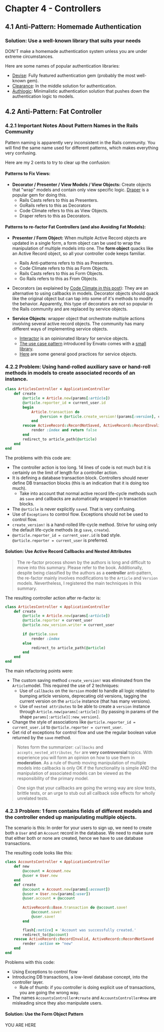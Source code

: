 # Chapter 4 - Controllers
## 4.1 Anti-Pattern: Homemade Authentication
### Solution: Use a well-known library that suits your needs
DON'T make a homemade authentication system unless you are under extreme circumstances.

Here are some names of popular authentication libraries:

* [Devise](https://github.com/plataformatec/devise): Fully featured authentication gem (probably the most well-known gem).
* [Clearance](https://github.com/thoughtbot/clearance): In the middle solution for authentication.
* [Authlogic](https://github.com/binarylogic/authlogic): Minimalistic authentication solution that pushes down the authentication logic to models.

## 4.2 Anti-Pattern: Fat Controller

### 4.2.1 Important Notes About Pattern Names in the Rails Community
Pattern naming  is apparently very inconsistent in the Rails community. You will find the same name used for different patterns, which makes everything very confusing.

Here are my 2 cents to try to clear up the confusion:

#### Patterns to Fix Views:

* __Decorator / Presenter / View Models / View Objects:__ Create objects that "wrap" models and contain only view specific logic.  [Draper](https://github.com/drapergem/draper) is a popular gem for doing this.
    * Rails Casts refers to this as Presenters.
    * GoRails refers to this as Decorators
    * Code Climate refers to this as View Objects.
    * Draper refers to this as Decorators.

#### Patterns to re-factor Fat Controllers (and also Avoiding Fat Models):

* __Presenter / Form Object:__ When multiple Active Record objects are updated in a single form, a form object can be used to wrap the manipulation of multiple models into one.  The __form object__ quacks like an Active Record object, so all your controller code keeps familiar.
    * Rails Anti-patterns refers to this as Presenters.
    * Code Climate refers to this as Form Objects. 
    * Rails Casts refers to this as Form Objects.
    * Go Rails refers to this as From Objects.

* Decorators (as explained by [Code Climate in this post](https://codeclimate.com/blog/7-ways-to-decompose-fat-activerecord-models/)): They are an alternative to using callbacks in models. Decorator objects should quack like the original object but can tap into some of it's methods to modify the behavior. Apparently, this type of decorators are not so popular in the Rails community and are replaced by service objects.

* __Service Objects__: wrapper object that orchestrate multiple actions involving several active record objects. The community has many different ways of implementing service objects.
    *  [Interactor](https://github.com/collectiveidea/interactor) is an opinionated library for service objects.
    * [The use case pattern](https://webuild.envato.com/blog/a-case-for-use-cases/) introduced by Envato comes with a [small library](https://github.com/stevehodgkiss/interaction).
    *  [Here](https://medium.com/selleo/essential-rubyonrails-patterns-part-1-service-objects-1af9f9573ca1) are some general good practices for service objects.


### 4.2.2 Problem: Using hand-rolled auxiliary save or hand-roll methods in models to create associated records of an instance.

```ruby
class ArticlesController < ApplicationController 
    def create
        @article = Article.new(params[:article])
        @article.reporter_id = current_user.id
        begin 
            Article.transaction do
                @version = @article.create_version!(params[:version], current_user)
            end
        rescue ActiveRecord::RecordNotSaved, ActiveRecord::RecordInvalid
            render :index and return false
        end
        redirect_to article_path(@article)
    end
end
```

The problems with this code are:

* The controller action is too long. 14 lines of code is not much but it is certainly on the limit of length for a controller action.
* It is defining a database transaction block.  Controllers should never define DB transaction blocks (this is an indication that it is doing too much).
    * Take into account that normal active record life-cycle methods such as `save` and callbacks are automatically wrapped in transaction blocks. 
* The `@article` is never explicitly `saved`. That is very confusing.
* Use of `Exceptions` to control flow.  Exceptions should not be used to control flow.
* `create_version!` is a hand-rolled life-cycle method.  Strive for using only the default life-cycle methods (e.g `save`, `create`).
* `@article.reporter_id = current_user.id` is bad style. `@article.reporter = current_user` is preferred.


#### Solution: Use Active Record Callbacks and Nested Attributes
>The re-factor process shown by the authors is long and difficult to move into this summary. Please refer to the book.  Additionally, despite being classified by the authors as a __controller__ anti-pattern, the re-factor mainly involves modifications to the `Article` and `Version` models. Nevertheless, I registered the main techniques in this summary.

The resulting controller action after re-factor is:

```ruby
class ArticlesController < ApplicationController 
    def create
        @article = Article.new(params[:article]) 
        @article.reporter = current_user 
        @article.new_version.writer = current_user
    
        if @article.save
            render :index
        else
            redirect_to article_path(@article)
        end 
    end
end
```

The main refactoring points were:

* The custom saving method `create_version!` was eliminated from the `Article`model.  This required the use of 2 techniques:
    * Use of `callbacks` on the `Version` model to handle all logic related to bumping article versions, deprecating old versions, tagging the current version on the `article` instance (that has many versions).
    * Use of `nested attributes` to be able to create a `version` instance through `Article.new(params[:article])` (by passing in params of the shape `params[:article][:new_version]`.
* Change the style of associations like `@article.reporter_id = current_user.id` to `@article.reporter = current_user`.
* Get rid of exceptions for control flow and use the regular boolean value returned by the `save` method.

>Notes form the summarizer: `callbacks` and `accepts_nested_attributes_for` are __very controversial__ topics.  With experience you will form an opinion on how to use them in __moderation__.  As a rule of thumb moving manipulation of multiple models into callbacks is only OK if the functionality is simple AND the manipulation of associated models can be viewed as the responsibility of the primary model.

>One sign that your callbacks are going the wrong way are slow tests, brittle tests, or an urge to stub out all callback side effects for wholly unrelated tests.

### 4.2.3 Problem: 1 form contains fields of different models and the controller ended up manipulating multiple objects.

The scenario is this: In order for your users to sign up, we need to create both a `User` and an `Account` record in the database. We need to make sure that either both or none are created, hence we have to use database transactions.

The resulting code looks like this:
```ruby
class AccountsController < ApplicationController
    def new
        @account = Account.new 
        @user = User.new
    end
    def create
        @account = Account.new(params[:account])
        @user = User.new(params[:user])
        @user.account = @account
        
        ActiveRecord::Base.transaction do @account.save!
            @account.save!
            @user.save!
        end

        flash[:notice] = 'Account was successfully created.' 
        redirect_to(@account)
    rescue ActiveRecord::RecordInvalid, ActiveRecord::RecordNotSaved 
        render :action => "new"
    end 
end
```

Problems with this code:
* Using Exceptions to control flow
* Introducing DB transactions, a low-level database concept, into the controller layer.
    * Rule of thumb: if you controller is doing explicit use of transactions, you are going the wrong way.
* The names `AccountsController#create` and `AccountsController#new` are misleading since they also manipulate users.



#### Solution: Use the Form Object Pattern

YOU ARE HERE
